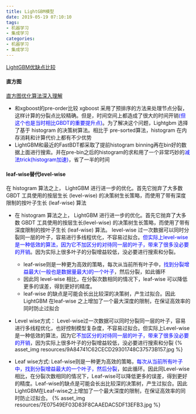 ```yaml
---
title: LightGBM模型
date: 2019-05-19 07:10:10
tags: 
- 机器学习
- 集成学习
categories: 
- 机器学习
- 集成学习
---
```


[LightGBM优缺点比较](https://www.zhihu.com/question/51644470)

#### 直方图
[直方图优化算法深入理解](https://blog.csdn.net/anshuai_aw1/article/details/83040541)
- 和xgboost的pre-order比较
xgboost 采用了预排序的方法来处理节点分裂，这样计算的分裂点比较精确。但是，时间空间上都造成了很大的时间开销<font color='blue'>(但这个也是当时相比GBDT的重要提升点)</font>。为了解决这个问题，Lightgbm 选择了基于 histogram 的决策树算法。相比于 pre-sorted算法，histogram 在内存消耗和计算代价上都有不少优势
- LightGBM和最近的FastBDT都采取了提前histogram binning再在bin好的数据上面进行搜索。并在pre-bin之后的histogram的求和用了一个非常巧妙的<font color='blue'>减法trick(histogram加速)</font>，省了一半的时间


#### leaf-wise替代level-wise
在 histogram 算法之上， LightGBM 进行进一步的优化。首先它抛弃了大多数 GBDT 工具使用的按层生长
(level-wise) 的决策树生长策略，而使用了带有深度限制的按叶子生长 (leaf-wise) 算法  
- 在 histogram 算法之上， LightGBM 进行进一步的优化。首先它抛弃了大多数 GBDT 工具使用的按层生长(level-wise) 的决策树生长策略，而使用了带有深度限制的按叶子生长 (leaf-wise) 算法。 level-wise 过一次数据可以同时分裂同一层的叶子，容易进行多线程优化，不容易过拟合。<font color='blue'>但实际上level-wise是一种低效的算法，因为它不加区分的对待同一层的叶子，带来了很多没必要的开销</font>。因为实际上很多叶子的分裂增益较低，没必要进行搜索和分裂。
  - leaf-wise则是一种更为高效的策略，每次从当前所有叶子中，<font color='blue'>找到分裂增益最大(一般也是数据量最大)的一个叶子</font>，然后分裂，如此循环
  - 因此同 level-wise 相比，在分裂次数相同的情况下，leaf-wise 可以降低更多的误差，得到更好的精度。
  - leaf-wise 的缺点是可能会长出比较深的决策树，产生过拟合。因此 LightGBM 在leaf-wise 之上增加了一个最大深度的限制，在保证高效率的同时防止过拟合
  
- Level wise方式：
  Level-wise过一次数据可以同时分裂同一层的叶子，容易进行多线程优化，也好控制模型复杂度，不容易过拟合。但实际上Level-wise是一种低效的算法，因为它<font color='blue'>不加区分的对待同一层的叶子，带来了很多没必要的开销</font>，因为实际上很多叶子的分裂增益较低，没必要进行搜索和分裂
  {% asset_img resources/9A84741C62CECD29301748C37573B157.jpg %}

- Leaf wise方式:
  Leaf-wise则是一种更为高效的策略，<font color='blue'>每次从当前所有叶子中，找到分裂增益最大的一个叶子，然后分裂</font>，如此循环。因此同Level-wise相比，在分裂次数相同的情况下，Leaf-wise可以降低更多的误差，得到更好的精度。Leaf-wise的缺点是可能会长出比较深的决策树，产生过拟合。因此LightGBM在Leaf-wise之上增加了一个最大深度的限制，在保证高效率的同时防止过拟合。
  {% asset_img resources/7E07549EF03D83F8CAAEDAC5DF13EFB3.jpg %}
  
